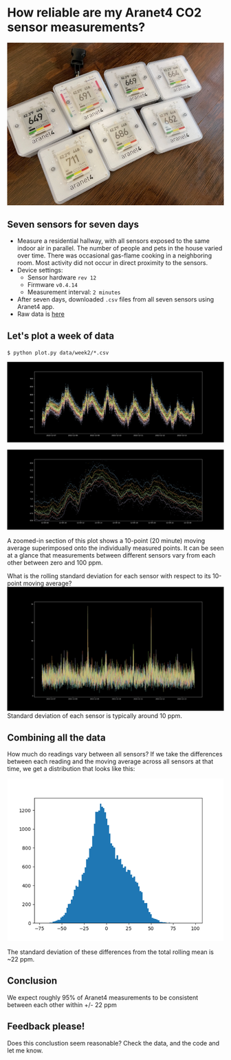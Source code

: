 
# How reliable are my Aranet4 CO2 sensor measurements?

![seven sensors](sensors.jpg)
## Seven sensors for seven days
- Measure a residential hallway, with all sensors exposed to the same indoor air in parallel.  The number of people and pets in the house varied over time. There was occasional gas-flame cooking in a neighboring room.  Most activity did not occur in direct proximity to the sensors.
- Device settings:
    - Sensor hardware `rev 12`
    - Firmware `v0.4.14`
    - Measurement interval: `2 minutes`
- After seven days, downloaded `.csv` files from all seven sensors using Aranet4 app.
- Raw data is [here](data/week2)

## Let's plot a week of data

`$ python plot.py data/week2/*.csv`

![Full week](week2-plot.png)

![Zoomed](zoomed.png)

A zoomed-in section of this plot shows a 10-point (20 minute) moving average superimposed onto the individually measured points. It can be seen at a glance that measurements between different sensors vary from each other between zero and 100 ppm.

What is the rolling standard deviation for each sensor with respect to its 10-point moving average? 
![Rolling standard deviation](rolling-standard-deviation.png)
 Standard deviation of each sensor is typically around 10 ppm.

 ## Combining all the data

 How much do readings vary between all sensors?  If we take the differences between each reading and the moving average across all sensors at that time, we get a distribution that looks like this:

 ![Difference distribution](differences-distribution.png)

The standard deviation of these differences from the total rolling mean is ~22 ppm.

## Conclusion

We expect roughly 95% of Aranet4 measurements to be consistent between each other within +/- 22 ppm


## Feedback please!
Does this conclustion seem reasonable?  Check the data, and the code and let me know.

